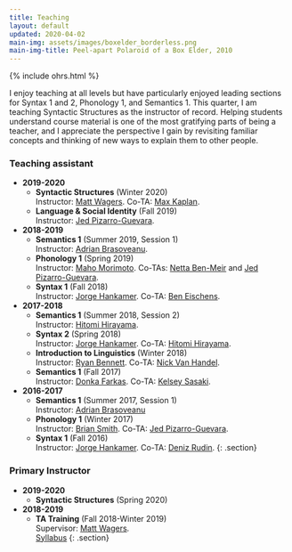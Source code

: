 ```yaml
---
title: Teaching
layout: default
updated: 2020-04-02
main-img: assets/images/boxelder_borderless.png
main-img-title: Peel-apart Polaroid of a Box Elder, 2010
---
```


{% include ohrs.html %}

I enjoy teaching at all levels but have particularly enjoyed leading sections for Syntax 1 and 2, Phonology 1, and Semantics 1. This quarter, I am teaching Syntactic Structures as the instructor of record. Helping students understand course material is one of the most gratifying parts of being a teacher, and I appreciate the perspective I gain by revisiting familiar concepts and thinking of new ways to explain them to other people.

### Teaching assistant
- **2019-2020**
    - **Syntactic Structures** (Winter 2020)  
    Instructor: [Matt Wagers](https://people.ucsc.edu/~mwagers). Co-TA: [Max Kaplan](https://people.ucsc.edu/~mkaplan2).
    - **Language & Social Identity** (Fall 2019)  
    Instructor: [Jed Pizarro-Guevara](https://people.ucsc.edu/~jpguevar).
- **2018-2019**
    - **Semantics 1** (Summer 2019, Session 1)  
    Instructor: [Adrian Brasoveanu](https://people.ucsc.edu/~abrsvn).
    - **Phonology 1** (Spring 2019)  
    Instructor: [Maho Morimoto](https://people.ucsc.edu/~mamorimo). Co-TAs: [Netta Ben-Meir](https://people.ucsc.edu/~nbenmeir) and [Jed Pizarro-Guevara](https://people.ucsc.edu/~jpguevar).
    - **Syntax 1** (Fall 2018)  
    Instructor: [Jorge Hankamer](http://babel.ucsc.edu/~hank). Co-TA: [Ben Eischens](https://people.ucsc.edu/~beischen).
- **2017-2018**
    - **Semantics 1** (Summer 2018, Session 2)  
    Instructor: [Hitomi Hirayama](https://hhirayam.wordpress.com).
    - **Syntax 2** (Spring 2018)  
    Instructor: [Jorge Hankamer](http://babel.ucsc.edu/~hank). Co-TA: [Hitomi Hirayama](https://hhirayam.wordpress.com).
    - **Introduction to Linguistics** (Winter 2018)  
    Instructor: [Ryan Bennett](https://people.ucsc.edu/~rbennett). Co-TA: [Nick Van Handel](https://people.ucsc.edu/~nvanhand).
    - **Semantics 1** (Fall 2017)  
    Instructor: [Donka Farkas](https://people.ucsc.edu/~farkas). Co-TA: [Kelsey Sasaki](https://people.ucsc.edu/~kmsasaki).
- **2016-2017**
    - **Semantics 1** (Summer 2017, Session 1)  
    Instructor: [Adrian Brasoveanu](https://people.ucsc.edu/~absrvn)
    - **Phonology 1** (Winter 2017)  
    Instructor: [Brian Smith](https://brianwilliamsmith.github.io). Co-TA: [Jed Pizarro-Guevara](https://people.ucsc.edu/~jpguevar/).
    - **Syntax 1** (Fall 2016)  
    Instructor: [Jorge Hankamer](http://babel.ucsc.edu/~hank). Co-TA: [Deniz Rudin](https://denizrudin.github.io).
{: .section}

### Primary Instructor
- **2019-2020**
    - **Syntactic Structures** (Spring 2020)
- **2018-2019**
    - **TA Training** (Fall 2018-Winter 2019)  
    Supervisor: [Matt Wagers](https://people.ucsc.edu/~mwagers).  
    [Syllabus](assets/documents/ling240_syllabus.pdf)
{: .section}
